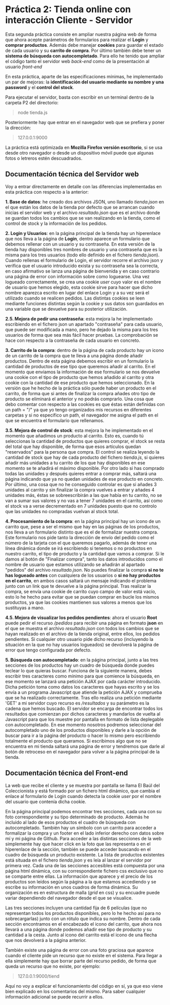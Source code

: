 # Práctica 2: Tienda online con interacción Cliente - Servidor

Esta segunda práctica consiste en ampliar nuestra página web de forma que ahora acepte parámetros de formularios para realizar el **Login** y **comprar productos**. Además debe manejar **cookies** para guardar el estado de cada usuario y su **carrito de compra**. Por último también debe tener un **sistema de búsqueda con autocompletado**. Para ello he tenido que ampliar el código tanto el servidor web *back-end* como de la presentación al usuario *front-end*

En esta práctica, aparte de las especificaciones mínimas, he implementado un par de mejoras: la **identificación del usuario mediante su nombre y una password** y el **control del stock**.

Para ejecutar el servidor, basta con escribir en un terminal dentro de la carpeta P2 del directorio: 
> node tienda.js 
 
Posteriormente hay que entrar en el navegador web que se prefiera y poner la dirección:
> 127.0.0.1:9000

La práctica está optimizada en **Mozilla Firefox versión escritorio**, si se usa desde otro navegador o desde un dispositivo móvil puede que algunas fotos o letreros estén descuadrados.

## Documentación técnica del Servidor web

Voy a entrar directamente en detalle con las diferencias implementadas en esta práctica con respecto a la anterior:

**1. Base de datos**: he creado dos archivos JSON, uno llamado *tienda.json* en el que están los datos de la tienda por defecto que se arrancan cuando inicias el servidor web y el archivo *resultado.json* que es el archivo donde se guardan todos los cambios que se van realizando en la tienda, como el control de stock y la información de los pedidos.

**2. Login y Usuarios**: en la página principal de la tienda hay un hiperenlace que nos lleva a la página de **Login**, dentro aparece un formulario que debemos rellenar con un usuario y su contraseña. En esta versión de la tienda hay disponibles tres nombres de usuario y una contraseña que es la misma para los tres usuarios (todo ello definido en el fichero *tienda.json*). Cuando rellenas el formulario de Login, el servidor recorre el archivo json y verifica que el usuario introducido exista y su contraseña sea la correcta, en caso afirmativo se lanza una página de bienvenida y en caso contrario una página de error con información sobre como loguearse. Una vez logueado correctamente, se crea una cookie *user* cuyo valor es el nombre de usuario que hemos elegido, esta cookie sirve para hacer que dicho nombre aparezca escrito en lugar del enlace Login y a su vez será el utilizado cuando se realicen pedidos. Las distintas cookies se leen mediante funciones distintas según la cookie y sus datos son guardados en una variable que se devuelve para su posterior utilización.

**2.5. Mejora de pedir una contraseña**: esta mejora la he implementado escribiendo en el fichero json un apartado "contraseña" para cada usuario, que puede ser modificada a mano, pero he dejado la misma para los tres usuarios de forma que sea más fácil hacer pruebas. La 
comprobación se hace con respecto a la contraseña de cada usuario en concreto. 

**3. Carrito de la compra**: dentro de la página de cada producto hay un icono de un carrito de la compra que te lleva a una página donde añadir productos. Dentro de esta página debemos escribir en un formulario la cantidad de productos de ese tipo que queremos añadir al carrito. En el momento que enviamos la información de ese formulario se nos devuelve una cookie con el tipo de producto que hemos añadido al carrito y otra cookie con la cantidad de ese producto que hemos seleccionado. En la versión que he hecho de la práctica sólo puede haber un producto en el carrito, de forma que si antes de finalizar la compra añades otro tipo de producto se eliminará el anterior y no podrás comprarlo. Una cosa que debo comentar con respecto a las cookies es que éstas están definidas con un path = "/" ya que yo tengo organizados mis recursos en diferentes carpetas y si no especifico un path, el navegador me asigna el path en el que se encuentra el formulario que rellenamos.

**3.5. Mejora de control de stock**: esta mejora la he implementado en el momento que añadimos un producto al carrito. Esto es, cuando tú seleccionas la cantidad de productos que quieres comprar, el stock se resta del total que hay disponible, de forma que esos artículos quedan "reservados" para la persona que compra. El control se realiza leyendo la cantidad de stock que hay de cada producto del fichero *tienda.js*, si quieres añadir más unidades a tu carrito de los que hay disponibles en ese momento se te añadirá el máximo disponible. Por otro lado si has comprado todas las unidades y después quieres entrar a comprar más, saltará una página indicando que ya no quedan unidades de ese producto en concreto. Por último, una cosa que no he conseguido controlar es que si añades 3 unidades al carrito y sin finalizar la compra vuelves a entrar y añades 4 unidades más, éstas se sobreescribirán a las que había en tu carrito, no se van a sumar sus valores y no vas a tener 7 unidades en el carrito, así como el stock va a verse decrementado en 7 unidades puesto que no controlo que las unidades no compradas vuelvan al stock total.

**4. Procesamiento de la compra**: en la página principal hay un icono de un carrito que, pese a ser el mismo que hay en las páginas de los productos, nos lleva a un formulario distinto que es el de formalizar nuestra compra. Este formulario nos pide tanto la dirección de envío del pedido como el número de la tarjeta con el que queremos pagarlo, además de tener una línea dinámica donde se irá escribiendo si tenemos o no productos en nuestro carrito, el tipo de producto y la cantidad que vamos a comprar. Si le damos al botón de "Finalizar compra", tanto los datos introducidos como el nombre de usuario que estamos utilizando se añadirán al apartado "pedidos" del archivo *resultado.json*. No puedes finalizar la compra **si no te has logueado antes** con cualquiera de los usuarios o **si no hay productos en el carrito**, en ambos casos saltará un mensaje indicando el problema junto con un link que te devuelve a la página principal. Tras realizar la compra, se envía una cookie de carrito cuyo campo de valor está vacío, esto lo he hecho para evitar que se puedan comprar en bucle los mismos productos, ya que las cookies mantienen sus valores a menos que los sustituyas a mano.

**4.5. Mejora de visualizar los pedidos pendientes**: ahora el usuario **Root** puede pedir el recurso */pedidos* para recibir una página en formato **json** en el que se muestra el archivo *resultado.json* con todos los cambios que se hayan realizado en el archivo de la tienda original, entre ellos, los pedidos pendientes. Si cualquier otro usuario pide dicho recurso (incluyendo la situación en la que no hay usuarios logueados) se devolverá la página de error que tengo configurada por defecto.

**5. Búsqueda con autocompletado**: en la página principal, junto a las tres secciones de los productos hay un cuadro de búsqueda donde puedes teclear lo que quieras buscar. Funciona de la siguiente manera, debes escribir tres caracteres como mínimo para que comience la búsqueda, en ese momento se lanzará una petición AJAX por cada carácter introducido. Dicha petición toma como datos los caracteres que hayas escrito y se los envía a un programa Javascript que atiende la petición AJAX y comprueba que se ha realizado correctamente. Tras ello realiza una petición mediante 'GET' a mi servidor cuyo recurso es */resultados* y su parámetro es la cadena que hemos buscado. El servidor se encarga de encontrar todos los resultados que comienzan por dichos caracteres y mandarlos de vuelta al Javascript para que los muestre por pantalla en formato de lista deplegable con autocompletado. En ese momento nosotros podremos seleccionar del autocompletado uno de los productos disponibles y darle a la opción de buscar para ir a la página del producto o hacer lo mismo pero escribiendo totalmente el producto que queramos. Si escribimos algo que no se encuentra en mi tienda saltará una página de error y tendremos que darle al botón de retroceso en el navegador para volver a la página principal de la tienda.

## Documentación técnica del Front-end

La web que recibe el cliente y se muestra por pantalla se llama El Baúl del Coleccionista y está formado por un fichero html dinámico, que cambia el enlace al formulario de Login cuando detecta la cookie *user* por el nombre del usuario que contenía dicha cookie.

En la página principal podemos encontrar tres secciones, cada una con su foto correspondiente y su tipo determinado de producto. Además he incluido al lado de esos productos el cuadro de búsqueda con autocompletado. También hay un símbolo con un carrito para acceder a formalizar la compra y un footer en el lado inferior derecho con datos sobre mí y mi página de Github. Para acceder a las distintas secciones de la web simplemente hay que hacer click en la foto que las representa o en el híperenlace de la sección, también se puede acceder buscando en el cuadro de búsqueda un producto existente. La lista de productos existentes está situada en el fichero *tienda.json* y es leía al lanzar el servidor por primera vez. Cada una de las secciones accesibles está compuesta por una página html dinámica, con su correspondiente fichero css exclusivo que no se comparte entre ellas. La información que aparece y el precio de los productos son leídos según la página a la que estamos accediendo y se escribe su información en unos cuadros de forma dinámica. Su organización es en estructura de malla (*grid* en css) y su encuadre puede variar dependiendo del navegador desde el que se visualice. 

Las tres secciones incluyen una cantidad fija de 6 películas (que no representan todos los productos disponibles, pero lo he hecho así para no sobrecargarlas) junto con un rótulo que indica su nombre. Dentro de cada sección encontramos en el encabezado el icono del carrito, que ahora nos llevará a una página donde podemos añadir ese tipo de producto y su cantidad a la cesta. Junto al icono del carrito está el icono de una flecha que nos devolverá a la página anterior. 

También existe una página de error con una foto graciosa que aparece cuando el cliente pide un recurso que no existe en el sistema. Para llegar a ella simplemente hay que borrar parte del recurso pedido, de forma que queda un recurso que no existe, por ejemplo:

 > 127.0.0.1:9000/tiend

Aquí no voy a explicar el funcionamiento del código en sí, ya que eso viene bien explicado en los comentarios del mismo. Para saber  cualquier información adicional se puede recurrir a ellos.